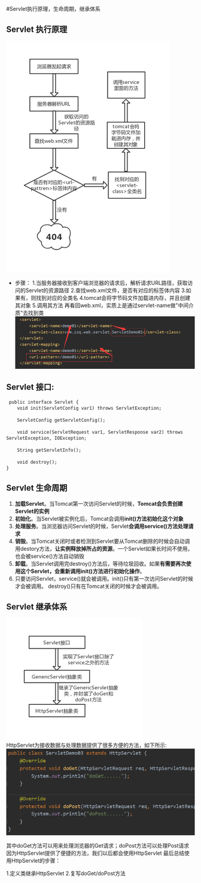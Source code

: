 #Servlet执行原理，生命周期，继承体系
## Servlet 执行原理
  ![图 2](../../images/28d03f342e1ecd70036e148aa05ea015a740c4886351c0bbbffaa6e198478297.png)  

  * 步骤：
  1.当服务器接收到客户端浏览器的请求后，解析请求URL路径，获取访问的Servlet的资源路径
  2.查找web.xml文件，是否有对应的<url-pattern>标签体内容
  3.如果有，则找到对应的<servlet-class>全类名
  4.tomcat会将字节码文件加载进内存，并且创建其对象
  5.调用其方法
  再看回web.xml，实质上是通过servlet-name做"中间介质"去找到类
![图 3](../../images/428215e7e98d954290f692e16a719ae9d05844047c36e993924558cf56197ddd.png)  



## Servlet 接口:
  
```
 public interface Servlet {
    void init(ServletConfig var1) throws ServletException;

    ServletConfig getServletConfig();

    void service(ServletRequest var1, ServletResponse var2) throws ServletException, IOException;

    String getServletInfo();

    void destroy();
}
  ```

  ## Servlet 生命周期
   1. **加载Servlet**。当Tomcat第一次访问Servlet的时候，**Tomcat会负责创建Servlet的实例**
   2. **初始化**。当Servlet被实例化后，Tomcat会调用**init()方法初始化这个对象**
   3. **处理服务**。当浏览器访问Servlet的时候，Servlet**会调用service()方法处理请求**
   4. **销毁**。当Tomcat关闭时或者检测到Servlet要从Tomcat删除的时候会自动调用destory方法，**让实例释放掉所占的资源**。一个Servlet如果长时间不使用，也会被service()方法自动销毁
   5. **卸载**。当Servlet调用完destroy()方法后，等待垃圾回收。如果**有需要再次使用这个Servlet，会重新调用init()方法进行初始化操作**。
   6. 只要访问Servlet，service()就会被调用。init()只有第一次访问Servlet的时候才会被调用。 destroy()只有在Tomcat关闭的时候才会被调用。



## Servlet 继承体系
![图 4](../../images/85d3d312dcaeb3fb2803f883cc8effa636286e8d2900da00f6eef2ed7096bc5d.png)  
HttpServlet为接收数据与处理数据提供了很多方便的方法，如下所示:
![图 5](../../images/0b1a99f952f960f284b0ee21d84848eabbe48f6c09a4b620fa2cfa364dfe74b6.png)  

  其中doGet方法可以用来处理浏览器的Get请求；doPost方法可以处理Post请求
因为HttpServlet提供了便捷的方法，我们以后都会使用HttpServlet
最后总结使用HttpServlet的步骤：

  1.定义类继承HttpServlet
  2.复写doGet/doPost方法